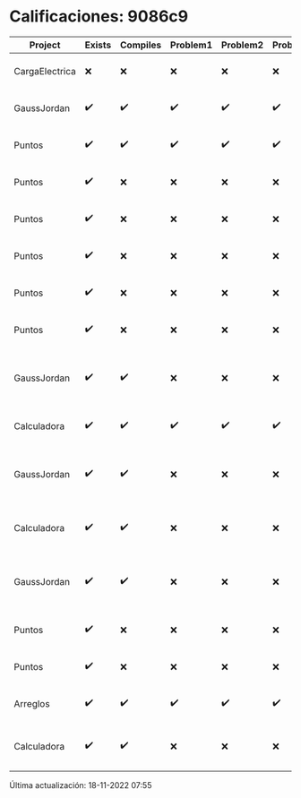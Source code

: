 # Calificaciones: 9086c9
|Project|Exists|Compiles|Problem1|Problem2|Problem3|Extra|CommitHash|CommitDate|CheckDate|Comments|DueDate|Grade|
|-|-|-|-|-|-|-|-|-|-|-|-|-|
|CargaElectrica|❌|❌|❌|❌|❌|❌|NA|NA|18-11-2022 07:55:51|No se encontró el archivo en PracticasCompuI/CargaElectrica/CargaElectrica.cpp|23-11-2022 21:00:00|5|
|GaussJordan|✔️|✔️|✔️|✔️|✔️|✔️|7d8e231c2383565a4fed291acc27819ef5577bb5|19-10-2022 01:18:21|19-10-2022 01:55:39|¡Excelente trabajo!|19-10-2022 21:00:00|10.0|
|Puntos|✔️|✔️|✔️|✔️|✔️|✔️|c97751b0f72d6e1dcc16ae5de9e6cfb6c42bf67e|17-11-2022 15:50:51|17-11-2022 16:31:47|¡Excelente trabajo!|13-11-2022 21:00:00|8.5|
|Puntos|✔️|❌|❌|❌|❌|❌|380c87d1491baa6c3dce95ca387fc78b05bde78a|17-11-2022 14:16:07|17-11-2022 14:19:46|Tu código no compila|13-11-2022 21:00:00|5.0|
|Puntos|✔️|❌|❌|❌|❌|❌|4e227efa5bf42933be91ebdd2c27df16f509eee7|17-11-2022 12:01:07|17-11-2022 12:07:29|Tu código no compila|13-11-2022 21:00:00|5.0|
|Puntos|✔️|❌|❌|❌|❌|❌|ec4f25803154fdba74d711f3f9d85433bf096043|16-11-2022 11:09:24|16-11-2022 11:55:27|Tu código no compila|13-11-2022 21:00:00|5.0|
|Puntos|✔️|❌|❌|❌|❌|❌|49f54a94c17a4681e10f9a56864034990fd090da|16-11-2022 01:12:17|16-11-2022 02:01:46|Tu código no compila|13-11-2022 21:00:00|5.0|
|Puntos|✔️|❌|❌|❌|❌|❌|2e1406099b1efaf89c22e4789f559a780018088f|16-11-2022 00:50:39|16-11-2022 00:55:48|Tu código no compila|13-11-2022 21:00:00|5.0|
|GaussJordan|✔️|✔️|❌|❌|❌|❌|4b1ee316903a51e89ed268c6655fd15daad42847|16-10-2022 00:43:21|16-10-2022 01:11:25|No aplica correctamente el método de Gauss-Jordan-No aplica correctamente el método de Gauss-Jordan-No avisa al usuario que el sistema no tiene solución-No intercambia las filas cuando un pivote es cero|19-10-2022 21:00:00|6.0|
|Calculadora|✔️|✔️|✔️|✔️|✔️|❌|2aca10155047f715fd726eb10e13eed2cd5bbb35|12-10-2022 14:16:18|12-10-2022 15:01:49|No sale con código diferente de cero con división entre cero|28-09-2022 21:00:00|9.0|
|GaussJordan|✔️|✔️|❌|❌|❌|❌|6b7c2b7e0b8b758fa129f406d46665abd6088f29|12-10-2022 14:12:30|12-10-2022 15:02:31|No aplica correctamente el método de Gauss-Jordan-No aplica correctamente el método de Gauss-Jordan-No avisa al usuario que el sistema no tiene solución-No intercambia las filas cuando un pivote es cero|12-10-2022 21:00:00|6.0|
|Calculadora|✔️|✔️|❌|❌|❌|❌|0e23948025c44ed203a5281239224319d57d4564|12-10-2022 12:30:59|12-10-2022 12:56:42|Revisa la operación suma-No implementaste operaciones con números flotantes-Revisa la operación división-No sale con código diferente de cero con división entre cero|28-09-2022 21:00:00|5.0|
|GaussJordan|✔️|✔️|❌|❌|❌|❌|64f76eef62968353cd392081c450b893400ea061|12-10-2022 11:38:04|12-10-2022 11:52:58|No aplica correctamente el método de Gauss-Jordan-No aplica correctamente el método de Gauss-Jordan-No avisa al usuario que el sistema no tiene solución-No intercambia las filas cuando un pivote es cero|12-10-2022 21:00:00|6.0|
|Puntos|✔️|❌|❌|❌|❌|❌|127f92060e44120a67a2c2a3f0923ba99b698c7d|10-11-2022 15:09:50|14-11-2022 10:23:44|Tu código no compila|13-11-2022 21:00:00|5.0|
|Puntos|✔️|❌|❌|❌|❌|❌|b34b33c62e9b2d02e149a2a02a95ba0e59786c4f|09-11-2022 15:20:15|09-11-2022 15:21:33|Tu código no compila|13-11-2022 21:00:00|5.0|
|Arreglos|✔️|✔️|✔️|✔️|✔️|✔️|74598906263115ceee0b7881aff522d8bcc0610b|06-10-2022 16:54:19|12-10-2022 11:52:02|¡Excelente trabajo!|05-10-2022 21:00:00|10.0|
|Calculadora|✔️|✔️|❌|❌|❌|❌|f8b1246e9c1b5a72835846ad2714ade33d4fd3d7|05-10-2022 11:38:47|12-10-2022 11:51:20|Revisa la operación suma-No implementaste operaciones con números flotantes-Revisa la operación división-No sale con código diferente de cero con división entre cero|28-09-2022 21:00:00|5.0|

Última actualización: 18-11-2022 07:55